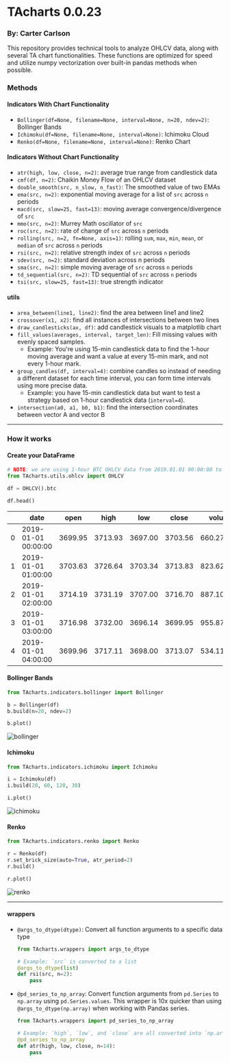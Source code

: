 # TAcharts 0.0.23
### By: Carter Carlson

This repository provides technical tools to analyze OHLCV data, along with several
TA chart functionalities.  These functions are optimized for speed and utilize numpy
vectorization over built-in pandas methods when possible.

### Methods
#### Indicators With Chart Functionality
* `Bollinger(df=None, filename=None, interval=None, n=20, ndev=2)`: Bollinger Bands
* `Ichimoku(df=None, filename=None, interval=None)`: Ichimoku Cloud
* `Renko(df=None, filename=None, interval=None)`: Renko Chart


#### Indicators Without Chart Functionality
* `atr(high, low, close, n=2)`: average true range from candlestick data
* `cmf(df, n=2)`: Chaikin Money Flow of an OHLCV dataset
* `double_smooth(src, n_slow, n_fast)`: The smoothed value of two EMAs
* `ema(src, n=2)`: exponential moving average for a list of `src` across `n` periods
* `macd(src, slow=25, fast=13)`: moving average convergence/divergence of `src`
* `mmo(src, n=2)`: Murrey Math oscillator of `src`
* `roc(src, n=2)`: rate of change of `src` across `n` periods
* `rolling(src, n=2, fn=None, axis=1)`: rolling `sum`, `max`, `min`, `mean`, or `median` of `src` across `n` periods
* `rsi(src, n=2)`: relative strength index of `src` across `n` periods
* `sdev(src, n=2)`: standard deviation across n periods
* `sma(src, n=2)`: simple moving average of `src` across `n` periods
* `td_sequential(src, n=2)`: TD sequential of `src` across `n` periods
* `tsi(src, slow=25, fast=13)`: true strength indicator


#### utils
* `area_between(line1, line2)`: find the area between line1 and line2
* `crossover(x1, x2)`: find all instances of intersections between two lines
* `draw_candlesticks(ax, df)`: add candlestick visuals to a matplotlib chart
* `fill_values(averages, interval, target_len)`: Fill missing values with evenly
  spaced samples.
  * Example: You're using 15-min candlestick data to find the 1-hour moving average
  and want a value at every 15-min mark, and not every 1-hour mark.
* `group_candles(df, interval=4)`: combine candles so instead of needing a different
  dataset for each time interval, you can form time intervals using more precise
  data.
  * Example: you have 15-min candlestick data but want to test a strategy based
  on 1-hour candlestick data (`interval=4`).
* `intersection(a0, a1, b0, b1)`: find the intersection coordinates between vector
  A and vector B

---

### How it works
#### Create your DataFrame
```python
# NOTE: we are using 1-hour BTC OHLCV data from 2019.01.01 00:00:00 to 2019.12.31 23:00:00
from TAcharts.utils.ohlcv import OHLCV

df = OHLCV().btc

df.head()
```
&nbsp;  |  date | open |	high |	low	| close |	volume
--------|-------|------|-------|------|-------|--------  
0	  | 2019-01-01 00:00:00	| 3699.95 |	3713.93 |	3697.00 |	3703.56 |	660.279771
1	  | 2019-01-01 01:00:00	| 3703.63	| 3726.64	| 3703.34	| 3713.83 |	823.625491
2	  | 2019-01-01 02:00:00	| 3714.19	| 3731.19	| 3707.00	| 3716.70 |	887.101362
3	  | 2019-01-01 03:00:00	| 3716.98	| 3732.00	| 3696.14	| 3699.95 |	955.879034
4	  | 2019-01-01 04:00:00	| 3699.96	| 3717.11	| 3698.00	| 3713.07 |	534.113945


#### Bollinger Bands
```python
from TAcharts.indicators.bollinger import Bollinger

b = Bollinger(df)
b.build(n=20, ndev=2)

b.plot()
```

![bollinger](https://raw.githubusercontent.com/carlfarterson/TAcharts/master/img/bollinger.PNG)

#### Ichimoku
```python
from TAcharts.indicators.ichimoku import Ichimoku

i = Ichimoku(df)
i.build(20, 60, 120, 30)

i.plot()
```

![ichimoku](https://raw.githubusercontent.com/carlfarterson/TAcharts/master/img/ichimoku.PNG)


#### Renko
```python
from TAcharts.indicators.renko import Renko

r = Renko(df)
r.set_brick_size(auto=True, atr_period=2)
r.build()

r.plot()
```

![renko](https://raw.githubusercontent.com/carlfarterson/TAcharts/master/img/renko.PNG)

---

#### wrappers
* `@args_to_dtype(dtype)`: Convert all function arguments to a specific data type

  ```python
  from TAcharts.wrappers import args_to_dtype

  # Example: `src` is converted to a list
  @args_to_dtype(list)
  def rsi(src, n=2):
      pass
  ```

* `@pd_series_to_np_array`: Convert function arguments from `pd.Series` to `np.array` using `pd.Series.values`.  This wrapper is 10x quicker than using `@args_to_dtype(np.array)` when working with Pandas series.

  ```python
  from TAcharts.wrappers import pd_series_to_np_array

  # Example: `high`, `low`, and `close` are all converted into `np.array` data types
  @pd_series_to_np_array
  def atr(high, low, close, n=14):
      pass
  ```
